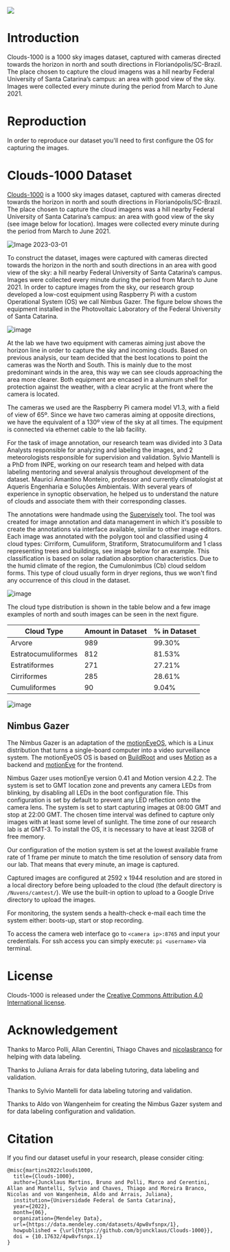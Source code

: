 ![](https://user-images.githubusercontent.com/9988985/178505572-7009ffeb-1e24-4615-a423-60d35ffe7936.png)


# Introduction

Clouds-1000 is a 1000 sky images dataset, captured with cameras directed towards the horizon in north and south directions in Florianópolis/SC-Brazil. The place chosen to capture the cloud imagens was a hill nearby Federal University of Santa Catarina’s campus: an area with good view of the sky. Images were collected every minute during the period from March to June 2021.

# Reproduction
In order to reproduce our dataset you'll need to first configure the OS for capturing the images.

# Clouds-1000 Dataset
[Clouds-1000](https://data.mendeley.com/datasets/4pw8vfsnpx/1) is a 1000 sky images dataset, captured with cameras directed towards the horizon in north and south directions in Florianópolis/SC-Brazil. The place chosen to capture the cloud imagens was a hill nearby Federal University of Santa Catarina’s campus: an area with good view of the sky (see image below for location). Images were collected every minute during the period from March to June 2021.

![Image 2023-03-01](https://user-images.githubusercontent.com/9988985/222703803-b3cdcbdb-3170-4295-a515-ec09c8df7681.jpg)

To construct the dataset, images were captured with cameras directed towards the horizon in the north and south directions in an area with good view of the sky: a hill nearby Federal University of Santa Catarina’s campus. Images were collected every minute during the period from March to June 2021. In order to capture images from the sky, our research group developed a low-cost equipment using Raspberry Pi with a custom Operational System (OS) we call Nimbus Gazer. The figure below shows the equipment installed in the Photovoltaic Laboratory of the Federal University of Santa Catarina.

![image](https://user-images.githubusercontent.com/9988985/177363154-aeab6245-f264-4308-8974-34c8f8eda128.png)

At the lab we have two equipment with cameras aiming just above the horizon line in order to capture the sky and incoming clouds. Based on previous analysis, our team decided that the best locations to point the cameras was the North and South. This is mainly due to the most predominant winds in the area, this way we can see clouds approaching the area more clearer. Both equipment are encased in a aluminum shell for protection against the weather, with a clear acrylic at the front where the camera is located.

The cameras we used are the Raspberry Pi camera model V1.3, with a field of view of 65º. Since we have two cameras aiming at opposite directions, we have the equivalent of a 130º view of the sky at all times. The equipment is connected via ethernet cable to the lab facility.

For the task of image annotation, our research team was divided into 3 Data Analysts responsible for analyzing and labeling the images, and 2 meteorologists responsible for supervision and validation. Sylvio Mantelli is a PhD from INPE, working on our research team and helped with data labeling mentoring and several analysis throughout development of the dataset. Maurici Amantino Monteiro, professor and currently climatologist at Aqueris Engenharia e Soluções Ambientais. With several years of experience in synoptic observation, he helped us to understand the nature of clouds and associate them with their corresponding classes.

The annotations were handmade using the [Supervisely](https://supervise.ly/) tool. The tool was created for image annotation and data management in which it's possible to create the annotations via interface available, similar to other image editors. Each image was annotated with the polygon tool and classified using 4 cloud types: Cirriform, Cumuliform, Stratiform, Stratocumuliform and 1 class representing trees and buildings, see image below for an example. This classification is based on solar radiation absorption characteristics. Due to the humid climate of the region, the Cumulonimbus (Cb) cloud seldom forms. This type of cloud usually form in dryer regions, thus we won't find any occurrence of this cloud in the dataset.

![image](https://user-images.githubusercontent.com/9988985/178505389-8f7c00c7-2a4c-40d6-b48a-1cf0abc73844.png)


The cloud type distribution is shown in the table below and a few image examples of north and south images can be seen in the next figure.

| Cloud Type      | Amount in Dataset | % in Dataset |
| ----------- | ----------- | ----------- |
| Arvore      | 989       | 99.30%       |
| Estratocumuliformes   | 812        | 81.53%        |
| Estratiformes      | 271       | 27.21%       |
| Cirriformes   | 285        | 28.61%        |
| Cumuliformes      | 90       | 9.04%       |

![image](https://user-images.githubusercontent.com/9988985/177363896-b2132747-e175-4b1a-b7ea-8d82e31811de.png)


## Nimbus Gazer
The Nimbus Gazer is an adaptation of the [motionEyeOS](https://github.com/motioneye-project/motioneyeos/wiki), which is a Linux distribution that turns a single-board computer into a video surveillance system. The motionEyeOS OS is based on [BuildRoot](http://buildroot.uclibc.org/) and uses [Motion](https://motion-project.github.io/) as a backend and [motionEye](https://github.com/ccrisan/motioneye/) for the frontend.

Nimbus Gazer uses motionEye version 0.41 and Motion version 4.2.2. The system is set to GMT location zone and prevents any camera LEDs from blinking, by disabling all LEDs in the boot configuration file. This configuration is set by default to prevent any LED reflection onto the camera lens. The system is set to start capturing images at 08:00 GMT and stop at 22:00 GMT. The chosen time interval was defined to capture only images with at least some level of sunlight. The time zone of our research lab is at GMT-3. To install the OS, it is necessary to have at least 32GB of free memory.

Our configuration of the motion system is set at the lowest available frame rate of 1 frame per minute to match the time resolution of sensory data from our lab. That means that every minute, an image is captured.

Captured images are configured at 2592 x 1944 resolution and are stored in a local directory before being uploaded to the cloud (the default directory is `/Nuvens/camtest/`). We use the built-in option to upload to a Google Drive directory to upload the images.

For monitoring, the system sends a health-check e-mail each time the system either: boots-up, start or stop recording.

To access the camera web interface go to `<camera ip>:8765` and input your credentials. For ssh access you can  simply execute: `pi <username>` via terminal.


# License
Clouds-1000 is released under the [Creative Commons Attribution 4.0 International license](https://github.com/bjuncklaus/Clouds-1000/blob/main/LICENSE).

# Acknowledgement
Thanks to Marco Polli, Allan Cerentini, Thiago Chaves and [nicolasbranco](https://github.com/nicolasbranco) for helping with data labeling.
  
  Thanks to Juliana Arrais for data labeling tutoring, data labeling and validation.
  
  Thanks to Sylvio Mantelli for data labeling tutoring and validation.
  
  Thanks to Aldo von Wangenheim for creating the Nimbus Gazer system and for data labeling configuration and validation.

# Citation
If you find our dataset useful in your research, please consider citing:

    @misc{martins2022clouds1000,
      title={Clouds-1000},
      author={Juncklaus Martins, Bruno and Polli, Marco and Cerentini, Allan and Mantelli, Sylvio and Chaves, Thiago and Moreira Branco, Nicolas and von Wangenheim, Aldo and Arrais, Juliana},
	  institution={Universidade Federal de Santa Catarina},
      year={2022},
	  month={06},
      organization={Mendeley Data},
	  url={https://data.mendeley.com/datasets/4pw8vfsnpx/1},
	  howpublished = {\url{https://github.com/bjuncklaus/Clouds-1000}},
	  doi = {10.17632/4pw8vfsnpx.1}
    }
